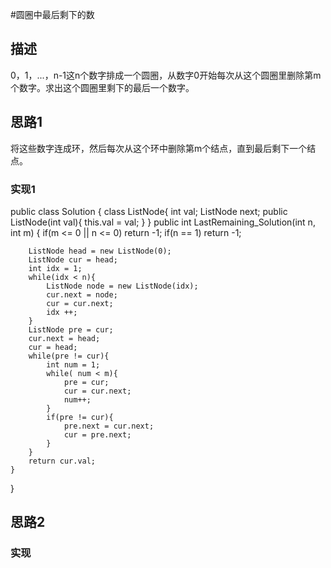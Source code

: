 #圆圈中最后剩下的数
## 描述
0，1，...，n-1这n个数字排成一个圆圈，从数字0开始每次从这个圆圈里删除第m个数字。求出这个圆圈里剩下的最后一个数字。
## 思路1
将这些数字连成环，然后每次从这个环中删除第m个结点，直到最后剩下一个结点。
### 实现1
  public class Solution {
    class ListNode{
        int val;
        ListNode next;
        public ListNode(int val){
            this.val = val;
        }
    }
    public int LastRemaining_Solution(int n, int m) {
        if(m <= 0 || n <= 0)
            return -1;
        if(n == 1)
            return -1;
         
        ListNode head = new ListNode(0);
        ListNode cur = head;
        int idx = 1;
        while(idx < n){
            ListNode node = new ListNode(idx);
            cur.next = node;
            cur = cur.next;
            idx ++;
        }
        ListNode pre = cur;
        cur.next = head;
        cur = head;
        while(pre != cur){
            int num = 1;
            while( num < m){
                pre = cur;
                cur = cur.next;
                num++;   
            }
            if(pre != cur){
                pre.next = cur.next;
                cur = pre.next;
            }
        }
        return cur.val;
    }
}

## 思路2
### 实现
